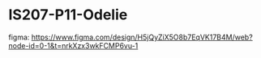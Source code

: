 # IS207-P11-Odelie
figma: 
https://www.figma.com/design/H5jQyZiX5O8b7EqVK17B4M/web?node-id=0-1&t=nrkXzx3wkFCMP6vu-1
